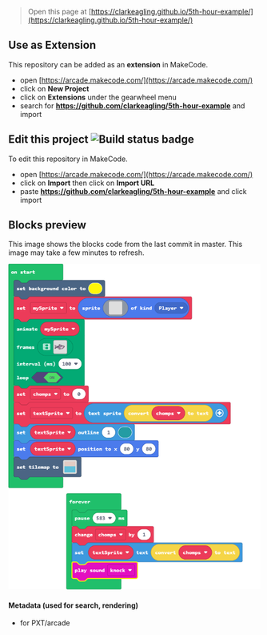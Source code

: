  


> Open this page at [https://clarkeagling.github.io/5th-hour-example/](https://clarkeagling.github.io/5th-hour-example/)

## Use as Extension

This repository can be added as an **extension** in MakeCode.

* open [https://arcade.makecode.com/](https://arcade.makecode.com/)
* click on **New Project**
* click on **Extensions** under the gearwheel menu
* search for **https://github.com/clarkeagling/5th-hour-example** and import

## Edit this project ![Build status badge](https://github.com/clarkeagling/5th-hour-example/workflows/MakeCode/badge.svg)

To edit this repository in MakeCode.

* open [https://arcade.makecode.com/](https://arcade.makecode.com/)
* click on **Import** then click on **Import URL**
* paste **https://github.com/clarkeagling/5th-hour-example** and click import

## Blocks preview

This image shows the blocks code from the last commit in master.
This image may take a few minutes to refresh.

![A rendered view of the blocks](https://github.com/clarkeagling/5th-hour-example/raw/master/.github/makecode/blocks.png)

#### Metadata (used for search, rendering)

* for PXT/arcade
<script src="https://makecode.com/gh-pages-embed.js"></script><script>makeCodeRender("{{ site.makecode.home_url }}", "{{ site.github.owner_name }}/{{ site.github.repository_name }}");</script>
